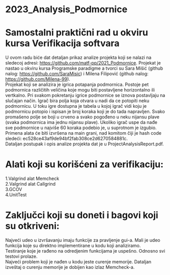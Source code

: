 # 2023_Analysis_Podmornice

# Samostalni praktični rad u okviru kursa Verifikacija softvara

U ovom radu biće dat detaljan prikaz analize projekta koji se nalazi na sledecoj adresi: 
https://github.com/matf-pp/2021_Podmornice.
Projekat je nastao u okviru kursa Programske paradigme a tvorci su Sara Mišić (github nalog: https://github.com/SaraMisic) i Milena Filipović (github nalog: https://github.com/Milena-99). \
Projekat koji se analizira je igrica potapanja podmornica. Postoje pet podmornica različitih veličina koje mogu biti postavljene horizontalno ili vertkalno.
Pri svakom pokretanju igrice podmornice se iznova postavljaju na slučajan način. Igrač bira polja koja otvara u nadi da ce potopiti neku podmornicu. U toku igre dostupna je tabela u kojoj igrač vidi koju je podmornicu potopio i ispisan je broj koraka koji je do tada napravljen. Svako promašeno polje se boji u crveno a svako pogođeno u neku nijansu plave (svaka podmornica ima jednu nijansu plave). Ukoliko igrač uspe da nađe sve podmornice u najviše 60 koraka podebio je, u suprotnom je izgubio.
Primena alata će biti izvršena na main grani, nad komitom čiji je
hash code sledeći: ec528ce43af9de94bf2fab308ce2d6270584881c. \
Dataljan postupak i opis analize projekta dat je u ProjectAnalysisReport.pdf. 

# Alati koji su korišćeni za verifikaciju:
1.Valgrind alat Memcheck \
2.Valgrind alat Callgrind \
3.GCOV  \
4.UnitTest  

# Zaključci koji su doneti i bagovi koji su otkriveni:
Najveći udeo u izvršavanju imaju funkcije za pravljenje gui-a. Mali je udeo funkcija koje su direktno implementirane u kodu koji analiziramo.  \
Testiranje koje je rađeno na odredjenim funkcijama je uspešno. Odnosno svi testovi prolaze.  \
Najveći problem koji je nađen u kodu jeste curenje memorije. Dataljan izveštaj o curenju memorije je dobijen kao izlaz Memcheck-a.
